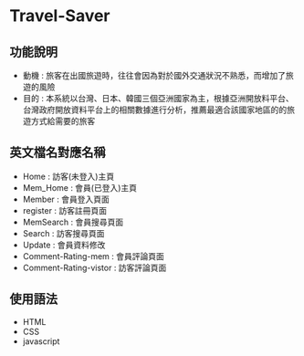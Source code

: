 # Travel-Saver
## 功能說明
* 動機 : 旅客在出國旅遊時，往往會因為對於國外交通狀況不熟悉，而增加了旅遊的風險
* 目的 : 本系統以台灣、日本、韓國三個亞洲國家為主，根據亞洲開放料平台、台灣政府開放資料平台上的相關數據進行分析，推薦最適合該國家地區的的旅遊方式給需要的旅客

## 英文檔名對應名稱
* Home : 訪客(未登入)主頁
* Mem_Home : 會員(已登入)主頁
* Member : 會員登入頁面
* register : 訪客註冊頁面
* MemSearch : 會員搜尋頁面
* Search : 訪客搜尋頁面
* Update : 會員資料修改
* Comment-Rating-mem : 會員評論頁面
* Comment-Rating-vistor : 訪客評論頁面

## 使用語法
* HTML
* CSS
* javascript

